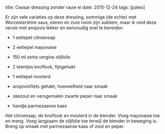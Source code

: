 title: Ceasar dressing zonder rauw ei
date: 2015-12-24
tags: [paleo]

Er zijn vele variaties op deze dressing, sommige (de echte) met Worcestershire saus, eieren en zure room zijn subliem, maar ik vind deze versie met ansjovis lekker en eenvoudig snel te bereiden.


- 1 eetlepel citroensap

- 2 eetlepel mayonaise
- 150 ml extra vergine olijfolie
- 2 teentjes knoflook, fijngehakt
- 1 eetlepel mosterd
- ansjovisfilets gehakt, hoeveelheid naar smaak
- zeezout en versgemalen zwarte peper naar smaak
- handje parmezaanse kaas


Het citroensap, de knoflook en mosterd in de blender. Voeg mayonaise toe en meng. Voeg langzaam de olijfolie toe terwijl de blender in beweging is.
Breng op smaak met parmezaanse kaas of zout en peper.
